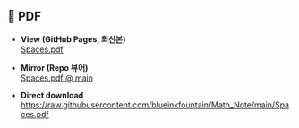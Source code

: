 ## 📄 PDF

- **View (GitHub Pages, 최신본)**  
  [Spaces.pdf](https://blueinkfountain.github.io/Math_Note/Spaces.pdf#view=FitH&zoom=page-width)

- **Mirror (Repo 뷰어)**  
  [Spaces.pdf @ main](https://github.com/blueinkfountain/Math_Note/blob/main/Spaces.pdf)

- **Direct download**  
  https://raw.githubusercontent.com/blueinkfountain/Math_Note/main/Spaces.pdf

<!-- 캐시 강제 새로고침이 필요하면 ?v=커밋SHA 나 날짜를 붙여서 사용 -->
<!-- 예시: https://blueinkfountain.github.io/Math_Note/Spaces.pdf?v=now -->
